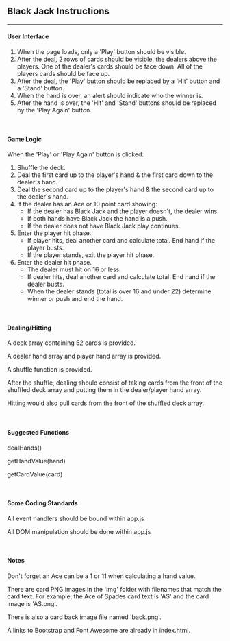 ## Black Jack Instructions

---

#### User Interface

1. When the page loads, only a 'Play' button should be visible.
2. After the deal, 2 rows of cards should be visible, the dealers above the players. One of the dealer's cards should be face down. All of the players cards should be face up.
3. After the deal, the 'Play' button should be replaced by a 'Hit' button and a 'Stand' button.
4. When the hand is over, an alert should indicate who the winner is.
5. After the hand is over, the 'Hit' and 'Stand' buttons should be replaced by the 'Play Again' button.

<br>

#### Game Logic

When the 'Play' or 'Play Again' button is clicked:

1. Shuffle the deck.
2. Deal the first card up to the player's hand & the first card down to the dealer's hand.
3. Deal the second card up to the player's hand & the second card up to the dealer's hand.
4. If the dealer has an Ace or 10 point card showing:
	* If the dealer has Black Jack and the player doesn't, the dealer wins.
	* If both hands have Black Jack the hand is a push.
	* If the dealer does not have Black Jack play continues.
5. Enter the player hit phase.
	* If player hits, deal another card and calculate total. End hand if the player busts.
	* If the player stands, exit the player hit phase.
6. Enter the dealer hit phase.
	* The dealer must hit on 16 or less.
	* If dealer hits, deal another card and calculate total. End hand if the dealer busts.
	* When the dealer stands (total is over 16 and under 22) determine winner or push and end the hand.

<br>

#### Dealing/Hitting

A deck array containing 52 cards is provided.

A dealer hand array and player hand array is provided.

A shuffle function is provided. 

After the shuffle, dealing should consist of taking cards from the front of the shuffled deck array and putting them in the dealer/player hand array.

Hitting would also pull cards from the front of the shuffled deck array.

<br>

#### Suggested Functions

dealHands()

getHandValue(hand)

getCardValue(card)

<br>

#### Some Coding Standards

All event handlers should be bound within app.js

All DOM manipulation should be done within app.js

<br>

#### Notes

Don't forget an Ace can be a 1 or 11 when calculating a hand value.

There are card PNG images in the 'img' folder with filenames that match the card text. For example, the Ace of Spades card text is 'AS' and the card image is 'AS.png'.

There is also a card back image file named 'back.png'.

A links to Bootstrap and Font Awesome are already in index.html.
